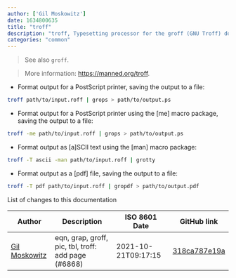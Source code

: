 ```yaml
---
author: ['Gil Moskowitz']
date: 1634800635
title: "troff"
description: "troff, Typesetting processor for the groff (GNU Troff) document fomatting system."
categories: "common"
---
```

> See also `groff`.

> More information: <https://manned.org/troff>.

- Format output for a PostScript printer, saving the output to a file:

```bash
troff path/to/input.roff | grops > path/to/output.ps
```

- Format output for a PostScript printer using the [me] macro package, saving the output to a file:

```bash
troff -me path/to/input.roff | grops > path/to/output.ps
```

- Format output as [a]SCII text using the [man] macro package:

```bash
troff -T ascii -man path/to/input.roff | grotty
```

- Format output as a [pdf] file, saving the output to a file:

```bash
troff -T pdf path/to/input.roff | gropdf > path/to/output.pdf
```
List of changes to this documentation


Author | Description | ISO 8601 Date | GitHub link
------|-----|-----|-----
[Gil Moskowitz](mailto:gmoskowitz@xtuple.com) | eqn, grap, groff, pic, tbl, troff: add page (#6868) | 2021-10-21T09:17:15 | [318ca787e19a](https://github.com/tldr-pages/tldr/commit/318ca787e19a1aecc4526eae280a87292f38d654)

